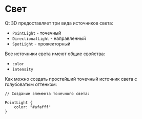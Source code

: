 # Свет

Qt 3D предоставляет три вида источников света:

- ```PointLight``` - точечный
- ```DirectionalLight``` - направленный
- ```SpotLight``` - прожекторный

Все источники света имеют общие свойства:

- ```color```
- ```intensity```

Как можно создать простейший точечный источник света с голубоватым оттенком:

```
// Создание элемента точечного света:

PointLight {
    color: "#afafff"
}
```